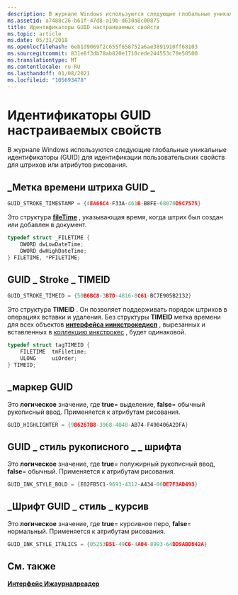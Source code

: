 ```yaml
---
description: В журнале Windows используются следующие глобальные уникальные идентификаторы (GUID) для идентификации пользовательских свойств для штрихов или атрибутов рисования.
ms.assetid: a7488c26-b61f-47d8-a19b-d630a8c00875
title: Идентификаторы GUID настраиваемых свойств
ms.topic: article
ms.date: 05/31/2018
ms.openlocfilehash: 6eb1d9069f2c655f658752a6ae3891910ff68103
ms.sourcegitcommit: 831e8f3db78ab820e1710cede244553c70e50500
ms.translationtype: MT
ms.contentlocale: ru-RU
ms.lasthandoff: 01/08/2021
ms.locfileid: "105693478"
---
```

# <a name="custom-property-guids"></a>Идентификаторы GUID настраиваемых свойств

В журнале Windows используются следующие глобальные уникальные идентификаторы (GUID) для идентификации пользовательских свойств для штрихов или атрибутов рисования.

## <a name="guid_stroke_timestamp"></a>\_Метка времени штриха GUID \_


```C++
GUID_STROKE_TIMESTAMP = {4EA66C4-F33A-461B-B8FE-68070D9C7575}
```



Это структура [**fileTime**](/windows/desktop/api/minwinbase/ns-minwinbase-filetime) , указывающая время, когда штрих был создан или добавлен в документ.


```C++
typedef struct _FILETIME {
    DWORD dwLowDateTime;
    DWORD dwHighDateTime;
} FILETIME, *PFILETIME;
```



## <a name="guid_stroke_timeid"></a>GUID \_ Stroke \_ TIMEID


```C++
GUID_STROKE_TIMEID = {50B6BC8-3B7D-4816-8C61-BC7E905B2132}
```



Это структура **TIMEID** . Он позволяет поддерживать порядок штрихов в операциях вставки и удаления. Без структуры **TIMEID** метка времени для всех объектов [**интерфейса иинкстрокедисп**](/windows/desktop/api/msinkaut/nn-msinkaut-iinkstrokedisp) , вырезанных и вставленных в [коллекцию инкстрокес](/previous-versions/windows/desktop/legacy/ms703293(v=vs.85)) , будет одинаковой.


```C++
typedef struct tagTIMEID {
    FILETIME  tmFiletime;
    ULONG     uiOrder;
} TIMEID;
```



## <a name="guid_highlighter"></a>\_маркер GUID

Это **логическое** значение, где **true**= выделение, **false**= обычный рукописный ввод. Применяется к атрибутам рисования.


```C++
GUID_HIGHLIGHTER = {9B6267B8-3968-4048-AB74-F490406A2DFA}
```



## <a name="guid_ink_style_bold"></a>GUID \_ стиль рукописного \_ \_ шрифта

Это **логическое** значение, где **true**= полужирный рукописный ввод, **false**= обычный. Применяется к атрибутам рисования.


```C++
GUID_INK_STYLE_BOLD = {E02FB5C1-9693-4312-A434-00DE7F3AD493}
```



## <a name="guid_ink_style_italics"></a>\_Шрифт GUID \_ стиль \_ курсив

Это **логическое** значение, где **true**= курсивное перо, **false**= нормальный. Применяется к атрибутам рисования.


```C++
GUID_INK_STYLE_ITALICS = {05253B51-49C6-4A04-8993-64DD9ABD842A}
```



## <a name="related-topics"></a>См. также

<dl> <dt>

[**Интерфейс Ижаурналреадер**](ijournalreader.md)
</dt> </dl>

 

 
